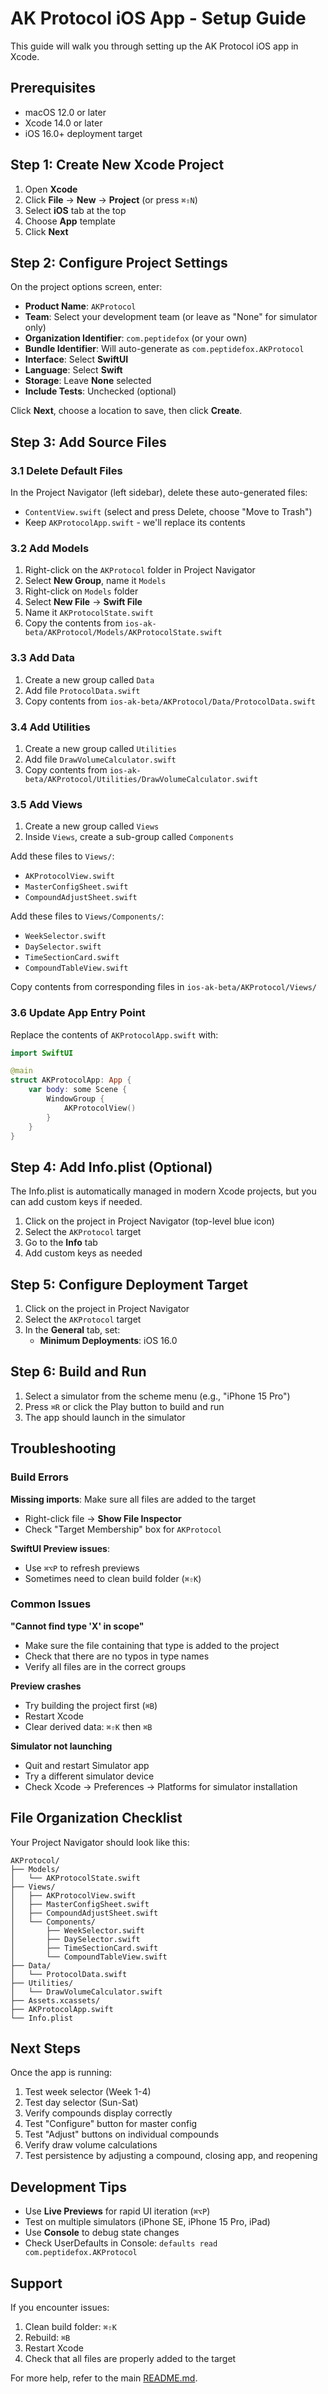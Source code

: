 # AK Protocol iOS App - Setup Guide

This guide will walk you through setting up the AK Protocol iOS app in Xcode.

## Prerequisites

- macOS 12.0 or later
- Xcode 14.0 or later
- iOS 16.0+ deployment target

## Step 1: Create New Xcode Project

1. Open **Xcode**
2. Click **File** → **New** → **Project** (or press `⌘⇧N`)
3. Select **iOS** tab at the top
4. Choose **App** template
5. Click **Next**

## Step 2: Configure Project Settings

On the project options screen, enter:

- **Product Name**: `AKProtocol`
- **Team**: Select your development team (or leave as "None" for simulator only)
- **Organization Identifier**: `com.peptidefox` (or your own)
- **Bundle Identifier**: Will auto-generate as `com.peptidefox.AKProtocol`
- **Interface**: Select **SwiftUI**
- **Language**: Select **Swift**
- **Storage**: Leave **None** selected
- **Include Tests**: Unchecked (optional)

Click **Next**, choose a location to save, then click **Create**.

## Step 3: Add Source Files

### 3.1 Delete Default Files

In the Project Navigator (left sidebar), delete these auto-generated files:
- `ContentView.swift` (select and press Delete, choose "Move to Trash")
- Keep `AKProtocolApp.swift` - we'll replace its contents

### 3.2 Add Models

1. Right-click on the `AKProtocol` folder in Project Navigator
2. Select **New Group**, name it `Models`
3. Right-click on `Models` folder
4. Select **New File** → **Swift File**
5. Name it `AKProtocolState.swift`
6. Copy the contents from `ios-ak-beta/AKProtocol/Models/AKProtocolState.swift`

### 3.3 Add Data

1. Create a new group called `Data`
2. Add file `ProtocolData.swift`
3. Copy contents from `ios-ak-beta/AKProtocol/Data/ProtocolData.swift`

### 3.4 Add Utilities

1. Create a new group called `Utilities`
2. Add file `DrawVolumeCalculator.swift`
3. Copy contents from `ios-ak-beta/AKProtocol/Utilities/DrawVolumeCalculator.swift`

### 3.5 Add Views

1. Create a new group called `Views`
2. Inside `Views`, create a sub-group called `Components`

Add these files to `Views/`:
- `AKProtocolView.swift`
- `MasterConfigSheet.swift`
- `CompoundAdjustSheet.swift`

Add these files to `Views/Components/`:
- `WeekSelector.swift`
- `DaySelector.swift`
- `TimeSectionCard.swift`
- `CompoundTableView.swift`

Copy contents from corresponding files in `ios-ak-beta/AKProtocol/Views/`

### 3.6 Update App Entry Point

Replace the contents of `AKProtocolApp.swift` with:

```swift
import SwiftUI

@main
struct AKProtocolApp: App {
    var body: some Scene {
        WindowGroup {
            AKProtocolView()
        }
    }
}
```

## Step 4: Add Info.plist (Optional)

The Info.plist is automatically managed in modern Xcode projects, but you can add custom keys if needed.

1. Click on the project in Project Navigator (top-level blue icon)
2. Select the `AKProtocol` target
3. Go to the **Info** tab
4. Add custom keys as needed

## Step 5: Configure Deployment Target

1. Click on the project in Project Navigator
2. Select the `AKProtocol` target
3. In the **General** tab, set:
   - **Minimum Deployments**: iOS 16.0

## Step 6: Build and Run

1. Select a simulator from the scheme menu (e.g., "iPhone 15 Pro")
2. Press `⌘R` or click the Play button to build and run
3. The app should launch in the simulator

## Troubleshooting

### Build Errors

**Missing imports**: Make sure all files are added to the target
- Right-click file → **Show File Inspector**
- Check "Target Membership" box for `AKProtocol`

**SwiftUI Preview issues**:
- Use `⌘⌥P` to refresh previews
- Sometimes need to clean build folder (`⌘⇧K`)

### Common Issues

**"Cannot find type 'X' in scope"**
- Make sure the file containing that type is added to the project
- Check that there are no typos in type names
- Verify all files are in the correct groups

**Preview crashes**
- Try building the project first (`⌘B`)
- Restart Xcode
- Clear derived data: `⌘⇧K` then `⌘B`

**Simulator not launching**
- Quit and restart Simulator app
- Try a different simulator device
- Check Xcode → Preferences → Platforms for simulator installation

## File Organization Checklist

Your Project Navigator should look like this:

```
AKProtocol/
├── Models/
│   └── AKProtocolState.swift
├── Views/
│   ├── AKProtocolView.swift
│   ├── MasterConfigSheet.swift
│   ├── CompoundAdjustSheet.swift
│   └── Components/
│       ├── WeekSelector.swift
│       ├── DaySelector.swift
│       ├── TimeSectionCard.swift
│       └── CompoundTableView.swift
├── Data/
│   └── ProtocolData.swift
├── Utilities/
│   └── DrawVolumeCalculator.swift
├── Assets.xcassets/
├── AKProtocolApp.swift
└── Info.plist
```

## Next Steps

Once the app is running:

1. Test week selector (Week 1-4)
2. Test day selector (Sun-Sat)
3. Verify compounds display correctly
4. Test "Configure" button for master config
5. Test "Adjust" buttons on individual compounds
6. Verify draw volume calculations
7. Test persistence by adjusting a compound, closing app, and reopening

## Development Tips

- Use **Live Previews** for rapid UI iteration (`⌘⌥P`)
- Test on multiple simulators (iPhone SE, iPhone 15 Pro, iPad)
- Use **Console** to debug state changes
- Check UserDefaults in Console: `defaults read com.peptidefox.AKProtocol`

## Support

If you encounter issues:
1. Clean build folder: `⌘⇧K`
2. Rebuild: `⌘B`
3. Restart Xcode
4. Check that all files are properly added to the target

For more help, refer to the main [README.md](README.md).
